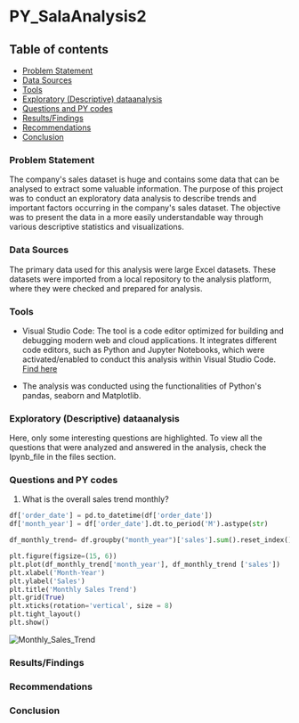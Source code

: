 # PY_SalaAnalysis2

## Table of contents

- [Problem Statement](problem-statement)
- [Data Sources](#data-sources)
- [Tools](#tools)
- [Exploratory (Descriptive) dataanalysis](#exploratory-(descriptive)-dataanalysis)
- [Questions and PY codes](questions-and-py-codes)
- [Results/Findings](#resultsfindings)
- [Recommendations](#recommendations)
- [Conclusion](#conclusion)

### Problem Statement

The company's sales dataset is huge and contains some data that can be analysed to extract some valuable information. The purpose of this project was to conduct an exploratory data analysis to describe trends and important factors occurring in the company's sales dataset. The objective was to present the data in a more easily understandable way through various descriptive statistics and visualizations.

### Data Sources

The primary data used for this analysis were large Excel datasets. These datasets were imported from a local repository to the analysis platform, where they were checked and prepared for analysis.

### Tools

- Visual Studio Code: The tool is a code editor optimized for building and debugging modern web and cloud applications. It integrates different code editors, such as Python and Jupyter Notebooks, which were activated/enabled to conduct this analysis within Visual Studio Code.  [Find here](https://code.visualstudio.com/)

- The analysis was conducted using the functionalities of Python's pandas, seaborn and Matplotlib.
  
### Exploratory (Descriptive) dataanalysis  

Here, only some interesting questions are highlighted. To view all the questions that were analyzed and answered in the analysis, check the Ipynb_file in the files section.

### Questions and PY codes

1. What is the overall sales trend monthly?

```py
df['order_date'] = pd.to_datetime(df['order_date'])
df['month_year'] = df['order_date'].dt.to_period('M').astype(str)

df_monthly_trend= df.groupby("month_year")['sales'].sum().reset_index()

plt.figure(figsize=(15, 6)) 
plt.plot(df_monthly_trend['month_year'], df_monthly_trend ['sales'])
plt.xlabel('Month-Year') 
plt.ylabel('Sales')      
plt.title('Monthly Sales Trend')  
plt.grid(True) 
plt.xticks(rotation='vertical', size = 8) 
plt.tight_layout()  
plt.show()
```
![Monthly_Sales_Trend](https://github.com/user-attachments/assets/093c3935-1cd6-4724-9f60-9f8221b2cece)

### Results/Findings

### Recommendations

### Conclusion 




